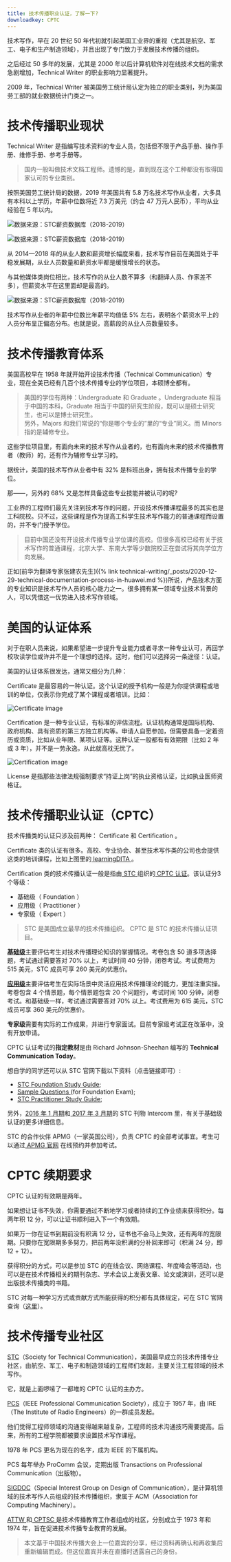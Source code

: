 ```yaml
---
title: 技术传播职业认证，了解一下?
downloadkey: CPTC
---
```


技术写作，早在 <span lang='en'>20</span> 世纪 <span lang='en'>50</span> 年代初就引起美国工业界的重视（尤其是航空、军工、电子和生产制造领域），并且出现了专门致力于发展技术传播的组织。

之后经过 <span lang='en'>50</span> 多年的发展，尤其是 <span lang='en'>2000</span> 年以后计算机软件对在线技术文档的需求急剧增加，<span lang='en'>Technical Writer</span> 的职业影响力显著提升。

<span lang='en'>2009</span> 年，<span lang='en'>Technical Writer</span> 被美国劳工统计局认定为独立的职业类别，列为美国劳工部的就业数据统计门类之一。

# 技术传播职业现状

<span lang='en'>Technical Writer</span> 是指编写技术资料的专业人员，包括但不限于产品手册、操作手册、维修手册、参考手册等。

> 国内一般叫做技术文档工程师。遗憾的是，直到现在这个工种都没有取得国家认可的专业类别。

按照美国劳工统计局的数据，<span lang='en'>2019</span> 年美国共有 <span lang='en'>5.8</span> 万名技术写作从业者，大多具有本科以上学历，年薪中位数将近 <span lang='en'>7.3</span> 万美元（约合 <span lang='en'>47</span> 万元人民币），平均从业经验在 5 年以内。

![数据来源：STC薪资数据库（2018-2019）](/assets/images/post/TCQuantiry.jpg)

![数据来源：STC薪资数据库（2018-2019）](/assets/images/post/SalaryLeverComparison.jpg)

从 <span lang='en'>2014—2018</span> 年的从业人数和薪资增长幅度来看，技术写作目前在美国处于平稳发展期，从业人员数量和薪资水平都是缓慢增长的状态。

与其他媒体类岗位相比，技术写作的从业人数不算多（和翻译人员、作家差不多），但薪资水平在这里面却是最高的。

![数据来源：STC薪资数据库（2018-2019）](/assets/images/post/SalaryLevel.jpg)

技术写作从业者的年薪中位数比年薪平均值低 <span lang='en'>5%</span> 左右，表明各个薪资水平上的人员分布呈正偏态分布。也就是说，高薪段的从业人员数量较多。

# 技术传播教育体系

美国高校早在 <span lang='en'>1958</span> 年就开始开设技术传播（<span lang='en'>Technical Communication</span>）专业，现在全美已经有几百个技术传播专业的学位项目，本硕博全都有。

> 美国的学位有两种：<span lang='en'>Undergraduate</span> 和 <span lang='en'>Graduate</span> 。<span lang='en'>Undergraduate</span> 相当于中国的本科，<span lang='en'>Graduate</span> 相当于中国的研究生阶段，既可以是硕士研究生，也可以是博士研究生。  
> 另外，<span lang='en'>Majors</span> 和我们常说的“你是哪个专业的”里的“专业”同义。而 <span lang='en'>Minors</span> 指的是辅修专业。

这些学位项目里，有面向未来的技术写作从业者的，也有面向未来的技术传播教育者（教师）的，还有作为辅修专业学习的。

据统计，美国的技术写作从业者中有 <span lang='en'>32%</span> 是科班出身，拥有技术传播专业的学位。

那——，另外的 <span lang='en'>68%</span> 又是怎样具备这些专业技能并被认可的呢?

工业界的工程师们最先关注到技术写作的问题，开设技术传播课程最多的其实也是工科院校。只不过，这些课程是作为提高工科学生技术写作能力的普通课程而设置的，并不专门授予学位。

> 目前中国还没有开设技术传播专业学位课的高校。但很多高校已经有关于技术写作的普通课程，北京大学、东南大学等少数院校正在尝试将其向学位方向发展。

正如[前华为翻译专家张建农先生]({% link technical-writing/_posts/2020-12-29-technical-documentation-process-in-huawei.md %})所说，产品技术方面的专业知识是技术写作人员的核心能力之一。很多拥有某一领域专业技术背景的人，可以凭借这一优势进入技术写作领域。

# 美国的认证体系

对于在职人员来说，如果希望进一步提升专业能力或者寻求一种专业认可，再回学校攻读学位或许并不是一个理想的选择。这时，他们可以选择另一条途径：认证。

美国的认证体系很发达，通常又细分为几种：

 <span lang='en'>Certificate</span> 是最容易的一种认证。这个认证的授予机构一般是为你提供课程或培训的单位，仅表示你完成了某个课程或者培训。比如：

![ <span lang='en'>Certificate image</span> ](/assets/images/post/Certificate.jpg)

 <span lang='en'>Certification</span> 是一种专业认证，有标准的评估流程。认证机构通常是国际机构、政府机构、具有资质的第三方独立机构等。申请人自愿参加，但需要具备一定着资历或资质，比如从业年限、某项认证等。这种认证一般都有有效期限（比如 2 年或 3 年），并不是一劳永逸，从此就高枕无忧了。

![ <span lang='en'>Certification image</span> ](/assets/images/post/Certification.jpg)

 <span lang='en'>License</span> 是指那些法律法规强制要求“持证上岗”的执业资格认证，比如执业医师资格证。

# 技术传播职业认证（<span lang='en'>CPTC</span>）

技术传播类的认证只涉及前两种： <span lang='en'>Certificate</span> 和 <span lang='en'>Certification</span> 。

 <span lang='en'>Certificate</span> 类的认证有很多。高校、专业协会、甚至技术写作类的公司也会提供这类的培训课程，比如上图里的[ <span lang='en'>learningDITA</span> ](https://learningdita.com/)。

 <span lang='en'>Certification</span> 类的技术传播认证一般是指由[ <span lang='en'>STC</span> ](www.stc.org)组织的[ <span lang='en'>CPTC</span> 认证](https://www.stc.org/certification/)。该认证分3个等级：

- 基础级（ <span lang='en'>Foundation</span> ）
- 应用级（ <span lang='en'>Practitioner</span> ）
- 专家级（ <span lang='en'>Expert</span> ）

>  <span lang='en'>STC</span> 是美国成立最早的技术传播组织。
>  <span lang='en'>CPTC</span> 是 <span lang='en'>STC</span> 的技术传播认证项目。

[**基础级**](https://www.stc.org/certification/foundation-certification/)主要评估考生对技术传播理论知识的掌握情况。考卷包含 <span lang='en'>50</span> 道多项选择题，考试通过需要答对 <span lang='en'>70%</span> 以上，考试时间 <span lang='en'>40</span> 分钟，闭卷考试。考试费用为 <span lang='en'>515</span> 美元，<span lang='en'>STC</span> 成员可享 <span lang='en'>260</span> 美元的优惠价。

[**应用级**](https://www.stc.org/certification/practitioner-certification/)主要评估考生在实际场景中灵活应用技术传播理论的能力，更加注重实操。考卷包含 4 个情景题，每个情景题包含 <span lang='en'>20</span> 个问题行，考试时间 <span lang='en'>100</span> 分钟，闭卷考试。和基础级一样，考试通过需要答对 <span lang='en'>70%</span> 以上。考试费用为 <span lang='en'>615</span> 美元，<span lang='en'>STC</span> 成员可享 <span lang='en'>360</span> 美元的优惠价。

**专家级**需要有实际的工作成果，并进行专家面试。目前专家级考试正在改革中，没有开放申请。

 <span lang='en'>CPTC</span> 认证考试的**指定教材**是由 <span lang='en'>Richard Johnson-Sheehan</span> 编写的 <span lang='en'><strong>Technical Communication Today</strong></span>。

想自学的同学还可以从 <span lang='en'>STC</span> 官网下载以下资料（点击链接即可）:
- [<span lang='en'>STC Foundation Study Guide</span>](https://www.stc.org/wp-content/uploads/2020/04/cptcstudyguide-Foundation.pdf);
- [<span lang='en'>Sample Questions</span> ](https://www.stc.org/certification/sample-questions/) (for Foundation Exam);
- [<span lang='en'>STC Practitioner Study Guide</span>](https://www.stc.org/wp-content/uploads/2020/04/CPTC-Practitioner-Study-Guide.pdf);

另外，[<span lang='en'>2016</span> 年 1 月期](https://mk0avenuetjo4k1o6nk6.kinstacdn.com/wp-content/uploads/2020/04/Intercom-Jan2016-2.pdf)和[ <span lang='en'>2017</span> 年 3 月期](https://mk0avenuetjo4k1o6nk6.kinstacdn.com/wp-content/uploads/2020/04/Intercom-Mar2017.pdf)的 <span lang='en'>STC</span> 刊物 <span lang='en'>Intercom</span> 里，有关于基础级认证的更多详细信息。

 <span lang='en'>STC</span> 的合作伙伴 <span lang='en'>APMG</span>（一家英国公司），负责 <span lang='en'>CPTC</span> 的全部考试事宜。考生可以通过[ <span lang='en'>APMG</span> 官网](https://apmg-international.com/product/cptc) 在线预约并参加考试。

#  <span lang='en'>CPTC</span> 续期要求

 <span lang='en'>CPTC</span> 认证的有效期是两年。

如果想让证书不失效，你需要通过不断地学习或者持续的工作业绩来获得积分。每两年积 <span lang='en'>12</span> 分，可以让证书顺利进入下一个有效期。

如果万一你在证书到期前没有积满 <span lang='en'>12</span> 分，证书也不会马上失效，还有两年的宽限期。只要你在宽限期多多努力，把前两年没积满的分补回来即可（积满 <span lang='en'>24</span> 分，即 <span lang='en'>12</span> + <span lang='en'>12</span>）。

获得积分的方式，可以是参加 <span lang='en'>STC</span> 的在线会议、网络课程、年度峰会等活动，也可以是在技术传播相关的期刊杂志、学术会议上发表文章、论文或演讲，还可以是出版技术传播类的书籍。

 <span lang='en'>STC</span> 对每一种学习方式或贡献方式所能获得的积分都有具体规定，可在 <span lang='en'>STC</span> 官网查询（[这里](https://www.stc.org/certification/continuing-education/)）。

# 技术传播专业社区

[<span lang='en'>STC</span>](https://www.stc.org/)（<span lang='en'>Society for Technical Communication</span>），美国最早成立的技术传播专业社区，由航空、军工、电子和制造领域的工程师们发起，主要关注工程领域的技术写作。

它，就是上面啰嗦了一都堆的 <span lang='en'>CPTC</span> 认证的主办方。

[<span lang='en'>PCS</span>](https://procomm.ieee.org/)（<span lang='en'>IEEE Professional Communication Society</span>），成立于 <span lang='en'>1957</span> 年，由 <span lang='en'>IRE（The Institute of Radio Engineers）</span>的一群成员发起。

他们觉得工程师领域的沟通变得越来越复杂，工程师的技术沟通技巧需要提高。后来，所有的工程学院都被要求设置技术写作课程。

 <span lang='en'>1978</span> 年 <span lang='en'>PCS</span> 更名为现在的名字，成为 <span lang='en'>IEEE</span> 的下属机构。

 <span lang='en'>PCS</span> 每年举办 <span lang='en'>ProComm</span> 会议，定期出版 <span lang='en'>Transactions on Professional Communication</span>（出版物）。

[<span lang='en'>SIGDOC</span>](http://sigdoc.acm.org/)（<span lang='en'>Special Interest Group on Design of Communication</span>），是计算机领域的技术写作人员组成的技术传播组织，隶属于 <span lang='en'>ACM</span>（<span lang='en'>Association for Computing Machinery</span>）。

[ <span lang='en'>ATTW</span> ](http://attw.org/)和[ <span lang='en'>CPTSC</span> ](http://cptsc.org/)是技术传播教育工作者组成的社区，分别成立于 <span lang='en'>1973</span> 年和 <span lang='en'>1974</span> 年，旨在促进技术传播专业教育的发展。

> 本文基于中国技术传播大会上一位嘉宾的分享，经过资料再确认和再收集后重新编辑而成。但这位嘉宾并未在直播时透露自己的身份。
